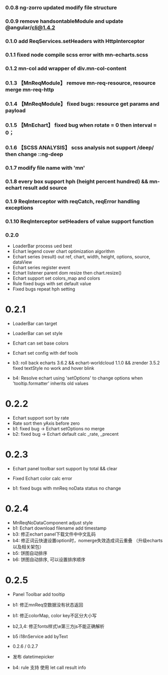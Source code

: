 ### 0.0.8 ng-zorro updated modify file structure

### 0.0.9 remove handsontableModule and update @angular/cli@1.4.2

### 0.1.0 add ReqServices.setHeaders with HttpInterceptor

### 0.1.1 fixed node compile scss error with mn-echarts.scss

### 0.1.2 mn-col add wrapper of div.mn-col-content

### 0.1.3 【MnReqModule】 remove mn-req-resource, resource merge mn-req-http

### 0.1.4 【MnReqModule】 fixed bugs: resource get params and payload

### 0.1.5 【MnEchart】 fixed bug when rotate = 0 then interval = 0；

### 0.1.6 【SCSS ANALYSIS】 scss analysis not support /deep/ then change ::ng-deep

### 0.1.7 modify file name with 'mn'

### 0.1.8 every box support hph (height percent hundred) && mn-echart result add source

### 0.1.9 ReqInterceptor with reqCatch, reqError handling exceptions

### 0.1.10 ReqInterceptor setHeaders of value support function

### 0.2.0

* LoaderBar process ued best
* Echart legend cover chart optimization algorithm
* Echart series (result) out ref, chart, width, height, options, source, dataView
* Echart series register event
* Echart listener parent dom resize then chart.resize()
* Echart support set colors_map and colors
* Rule fixed bugs with set default value
* Fixed bugs repeat hph setting

# 0.2.1

* LoaderBar can target
* LoaderBar can set style
* Echart can set base colors
* Echart set config with def tools

* b3: roll back  echarts 3.6.2 && echart-worldcloud 1.1.0 && zrender 3.5.2 fixed textStyle no work and hover blink
* b4: Resolve echart using 'setOptions' to change options when 'tooltip.formatter' inherits old values

# 0.2.2

* Echart support sort by rate
* Rate sort then yAxis before zero
* b1: fixed bug -> Echart setOptions no merge
* b2: fixed bug -> Echart default calc _rate, _precent

# 0.2.3

* Echart panel toolbar sort support by total && clear
* Fixed Echart color calc error

* b1: fixed bugs with mnReq noData status no change

# 0.2.4

* MnReqNoDataComponent adjust style
* b1: Echart download filename add timestamp
* b3: 修正echart panel下载文件中中文乱码
* b4: 修正词云快速设置option时，nomerge失效造成词云重叠 （升级echarts以及相关架包）
* b5: 饼图自动排序
* b6: 饼图自动排序, 可以设置排序顺序

# 0.2.5

* Panel Toolbar add tooltip
* b1: 修正mnReq空数据没有状态返回
* b1: 修正colorMap, color key不区分大小写
* b2,3,4: 修正fonts样式\e第三方js不能正确解析
* b5 i18nService add byText

* 0.2.6 / 0.2.7

* 发布 datetimepicker
* b4: rule 支持 使用 let call result info
